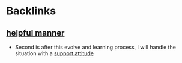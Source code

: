 
# Backlinks
## [helpful manner](<helpful manner.md>)
- Second is after this evolve and learning process, I will handle the situation with a [support attitude](<support attitude.md>)

